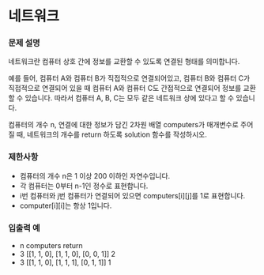 # 네트워크
### 문제 설명
네트워크란 컴퓨터 상호 간에 정보를 교환할 수 있도록 연결된 형태를 의미합니다. 

예를 들어, 컴퓨터 A와 컴퓨터 B가 직접적으로 연결되어있고, 컴퓨터 B와 컴퓨터 C가 직접적으로 연결되어 있을 때 컴퓨터 A와 컴퓨터 C도 간접적으로 연결되어 정보를 교환할 수 있습니다. 따라서 컴퓨터 A, B, C는 모두 같은 네트워크 상에 있다고 할 수 있습니다.

컴퓨터의 개수 n, 연결에 대한 정보가 담긴 2차원 배열 computers가 매개변수로 주어질 때, 네트워크의 개수를 return 하도록 solution 함수를 작성하시오.

### 제한사항
- 컴퓨터의 개수 n은 1 이상 200 이하인 자연수입니다. 
- 각 컴퓨터는 0부터 n-1인 정수로 표현합니다. 
- i번 컴퓨터와 j번 컴퓨터가 연결되어 있으면 computers[i][j]를 1로 표현합니다. 
- computer[i][i]는 항상 1입니다.
### 입출력 예
- n	computers	return
- 3	[[1, 1, 0], [1, 1, 0], [0, 0, 1]]	2
- 3	[[1, 1, 0], [1, 1, 1], [0, 1, 1]]	1
